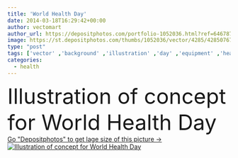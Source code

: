 ```yaml
---
title: 'World Health Day'
date: 2014-03-18T16:29:42+00:00
author: vectomart
author_url: https://depositphotos.com/portfolio-1052036.html?ref=64678756
image: https://st.depositphotos.com/thumbs/1052036/vector/4285/42850767/api_thumb_450.jpg?forcejpeg=true
type: "post"
tags: ['vector' ,'background' ,'illustration' ,'day' ,'equipment' ,'health' ,'healthy' ,'life' ,'medicine' ,'healthcare' ,'illness' ,'protection' ,'medical' ,'care' ,'instrument' ,'concept' ,'global' ,'stethoscope' ,'occupation' ,'professional' ,'treatment' ,'disease' ,'education' ,'earth' ,'environmental' ,'world' ,'science' ,'globe' ,'profession' ,'medicament' ,'medication' ,'medicinal' ,'pharmaceutical' ,'wellness' ,'april' ,'international' ,'diagnosis' ,'prevention' ,'editable' ,'Medicare' ,'de' ,'awareness' ,'stethescope' ,'la' ,'saude' ,'da' ,'día' ,'mundial' ,'salud' ,'Healthcare And Medicine' ]
categories: 
  - health
---
```

<div aling="center">
            <font size="60"> Illustration of concept for World Health Day</font>   
</div>
<div>
    <a href='https://st.depositphotos.com/thumbs/1052036/vector/4285/42850767/api_thumb_450.jpg?forcejpeg=true?ref=64678756' target=_blank > Go "Depositphotos" to get lage size of this picture ->
        <img href='https://st.depositphotos.com/thumbs/1052036/vector/4285/42850767/api_thumb_450.jpg?forcejpeg=true?ref=64678756' src='https://st.depositphotos.com/1052036/4285/v/950/depositphotos_42850767-stock-illustration-world-health-day.jpg?forcejpeg=true' alt='Illustration of concept for World Health Day' >
    </a>
</div>
